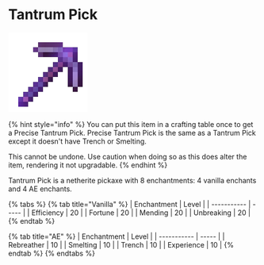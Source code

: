 # Tantrum Pick

![](<../../.gitbook/assets/Pristine Terraformer.gif>)

{% hint style="info" %}
You can put this item in a crafting table once to get a Precise Tantrum Pick. Precise Tantrum Pick is the same as a Tantrum Pick except it doesn't have Trench or Smelting.&#x20;

This cannot be undone. Use caution when doing so as this does alter the item, rendering it not upgradable.
{% endhint %}

Tantrum Pick is a netherite pickaxe with 8 enchantments: 4 vanilla enchants and 4 AE enchants.

{% tabs %}
{% tab title="Vanilla" %}
| Enchantment | Level |
| ----------- | ----- |
| Efficiency  | 20    |
| Fortune     | 20    |
| Mending     | 20    |
| Unbreaking  | 20    |
{% endtab %}

{% tab title="AE" %}
| Enchantment | Level |
| ----------- | ----- |
| Rebreather  | 10    |
| Smelting    | 10    |
| Trench      | 10    |
| Experience  | 10    |
{% endtab %}
{% endtabs %}

